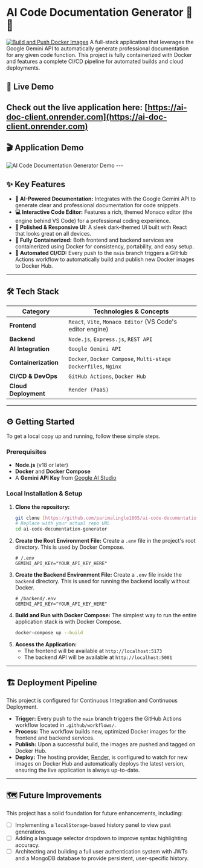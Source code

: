 # AI Code Documentation Generator 🤖📄

[![Build and Push Docker Images](https://github.com/parimalingle1805/ai-code-documentation-generator/actions/workflows/docker-build-push.yml/badge.svg)](https://github.com/parimalingle1805/ai-code-documentation-generator/actions)
A full-stack application that leverages the Google Gemini API to automatically generate professional documentation for any given code function. This project is fully containerized with Docker and features a complete CI/CD pipeline for automated builds and cloud deployments.

## 🚀 Live Demo

**Check out the live application here:** **[https://ai-doc-client.onrender.com](https://ai-doc-client.onrender.com)**
---

## 🎬 Application Demo

<img src="https://media1.giphy.com/media/v1.Y2lkPTc5MGI3NjExNDZ3MG1lNzJ3cjViZHptMnQ1b3FibnF0MmwyMmhxMmJkdGxvODB5bSZlcD12MV9pbnRlcm5hbF9naWZfYnlfaWQmY3Q9Zw/lyPdcB5Gs0WPNTgEI1/giphy.gif" alt="AI Code Documentation Generator Demo">
---

## ✨ Key Features

* **🤖 AI-Powered Documentation:** Integrates with the Google Gemini API to generate clear and professional documentation for code snippets.
* **💻 Interactive Code Editor:** Features a rich, themed Monaco editor (the engine behind VS Code) for a professional coding experience.
* **🎨 Polished & Responsive UI:** A sleek dark-themed UI built with React that looks great on all devices.
* **🐳 Fully Containerized:** Both frontend and backend services are containerized using Docker for consistency, portability, and easy setup.
* **🚀 Automated CI/CD:** Every push to the `main` branch triggers a GitHub Actions workflow to automatically build and publish new Docker images to Docker Hub.

---

## 🛠️ Tech Stack

| Category           | Technologies & Concepts                                                               |
| ------------------ | ------------------------------------------------------------------------------------- |
| **Frontend** | `React`, `Vite`, `Monaco Editor` (VS Code's editor engine)                            |
| **Backend** | `Node.js`, `Express.js`, `REST API`                                                   |
| **AI Integration** | `Google Gemini API`                                                                   |
| **Containerization**| `Docker`, `Docker Compose`, `Multi-stage Dockerfiles`, `Nginx`                        |
| **CI/CD & DevOps** | `GitHub Actions`, `Docker Hub`                                                        |
| **Cloud Deployment**| `Render (PaaS)`                                                                       |

---

## ⚙️ Getting Started

To get a local copy up and running, follow these simple steps.

### Prerequisites

* **Node.js** (v18 or later)
* **Docker** and **Docker Compose**
* A **Gemini API Key** from [Google AI Studio](https://aistudio.google.com/app/apikey)

### Local Installation & Setup

1.  **Clone the repository:**
    ```sh
    git clone [https://github.com/parimalingle1805/ai-code-documentation-generator.git](https://github.com/parimalingle1805/ai-code-documentation-generator.git)
    # Replace with your actual repo URL
    cd ai-code-documentation-generator
    ```
2.  **Create the Root Environment File:**
    Create a `.env` file in the project's root directory. This is used by Docker Compose.
    ```env
    # /.env
    GEMINI_API_KEY="YOUR_API_KEY_HERE"
    ```
3.  **Create the Backend Environment File:**
    Create a `.env` file inside the `backend` directory. This is used for running the backend locally without Docker.
    ```env
    # /backend/.env
    GEMINI_API_KEY="YOUR_API_KEY_HERE"
    ```
4.  **Build and Run with Docker Compose:**
    The simplest way to run the entire application stack is with Docker Compose.
    ```sh
    docker-compose up --build
    ```
5.  **Access the Application:**
    * The frontend will be available at `http://localhost:5173`
    * The backend API will be available at `http://localhost:5001`

---

## 🏗️ Deployment Pipeline

This project is configured for Continuous Integration and Continuous Deployment.

* **Trigger:** Every push to the `main` branch triggers the GitHub Actions workflow located in `.github/workflows/`.
* **Process:** The workflow builds new, optimized Docker images for the frontend and backend services.
* **Publish:** Upon a successful build, the images are pushed and tagged on Docker Hub.
* **Deploy:** The hosting provider, [Render](https://render.com/), is configured to watch for new images on Docker Hub and automatically deploys the latest version, ensuring the live application is always up-to-date.

---

## 🗺️ Future Improvements

This project has a solid foundation for future enhancements, including:
* [ ] Implementing a `localStorage`-based history panel to view past generations.
* [ ] Adding a language selector dropdown to improve syntax highlighting accuracy.
* [ ] Architecting and building a full user authentication system with JWTs and a MongoDB database to provide persistent, user-specific history.